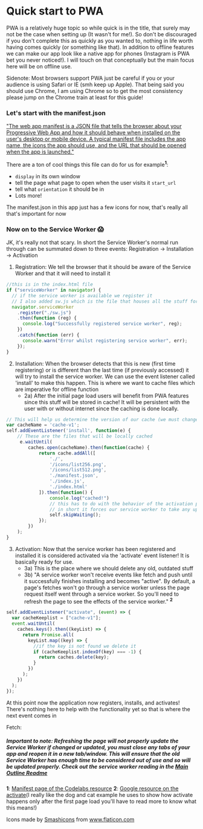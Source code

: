 # Quick start to PWA

PWA is a relatively huge topic so while quick is in the title, that surely may not be the case when setting up (It wasn't for me!). So don't be discouraged if you don't complete this as quickly as you wanted to, nothing in life worth having comes quickly (or something like that). In addition to offline features we can make our app look like a native app for phones (Instagram is PWA bet you never noticed!). I will touch on that conceptually but the main focus here will be on offline use.

Sidenote: Most browsers support PWA just be careful if you or your audience is using Safari or IE (smh keep up Apple). That being said you should use Chrome, I am using Chrome so to get the most consistency please jump on the Chrome train at least for this guide!

### Let's start with the manifest.json

["The web app manifest is a JSON file that tells the browser about your Progressive Web App and how it should behave when installed on the user's desktop or mobile device. A typical manifest file includes the app name, the icons the app should use, and the URL that should be opened when the app is launched."](https://web.dev/add-manifest/ "The first reading in the list of sources also mentions this!")

There are a ton of cool things this file can do for us for example<sup><strong>1</strong></sup>:

- `display` in its own window
- tell the page what page to open when the user visits it `start_url`
- tell what `orientation` it should be in
- Lots more!

The manifest.json in this app just has a few icons for now, that's really all that's important for now

### Now on to the Service Worker 😱

JK, it's really not that scary. In short the Service Worker's normal run through can be summated down to three events: Registration -> Installation -> Activation

1. Registration: We tell the browser that it should be aware of the Service Worker and that it will need to install it

```js
//this is in the index.html file
if ("serviceWorker" in navigator) {
  // if the service worker is available we register it
  // I also added sw.js which is the file that houses all the stuff for my service worker
  navigator.serviceWorker
    .register("./sw.js")
    .then(function (reg) {
      console.log("Successfully registered service worker", reg);
    })
    .catch(function (err) {
      console.warn("Error whilst registering service worker", err);
    });
}
```

2. Installation: When the browser detects that this is new (first time registering) or is different than the last time (if previously accessed) it will try to install the service worker. We can use the event listener called 'install' to make this happen. This is where we want to cache files which are imperative for offline function
   - 2a) After the initial page load users will benefit from PWA features since this stuff will be stored in cache! It will be persistent with the user with or without internet since the caching is done locally.

```js
// This will help us determine the version of our cache (we must change this if anything updates)
var cacheName = 'cache-v1';
self.addEventListener('install', function(e) {
    // These are the files that will be locally cached
     e.waitUntil(
        caches.open(cacheName).then(function(cache) {
            return cache.addAll([
                './',
                '/icons/list256.png',
                '/icons/list512.png',
                './manifest.json',
                './index.js',
                './index.html'
            ]).then(function() {
                console.log("cached!")
                // this has to do with the behavior of the activation phase of service worker life cycle's check out source 2 at the bottom of this page!
                // in short it forces our service worker to take any updates more quickly, essentially allowing us to use a newer version of our service worker the moment the page is accessed (Otherwise you would have to close all instances of the page and then open it again to see new changes)
                self.skipWaiting();
            });
        })
    );
}
```

3.  Activation: Now that the service worker has been registered and installed it is considered activated via the 'activate' event listener! It is basically ready for use.
    - 3a) This is the place where we should delete any old, outdated stuff
    - 3b) "A service worker won't receive events like fetch and push until it successfully finishes installing and becomes "active". By default, a page's fetches won't go through a service worker unless the page request itself went through a service worker. So you'll need to refresh the page to see the effects of the service worker." <sup><strong>2</strong></sup>

```js
self.addEventListener("activate", (event) => {
  var cacheKeeplist = ["cache-v1"];
  event.waitUntil(
    caches.keys().then((keyList) => {
      return Promise.all(
        keyList.map((key) => {
          //if the key is not found we delete it
          if (cacheKeeplist.indexOf(key) === -1) {
            return caches.delete(key);
          }
        })
      );
    })
  );
});
```

At this point now the application now registers, installs, and activates! There's nothing here to help with the functionality yet so that is where the next event comes in

Fetch: 



##### Important to note: Refreshing the page will not properly update the Service Worker if changed or updated, you must close any tabs of your app and reopen it in a new tab/window. This will ensure that the old Service Worker has enough time to be considered out of use and so will be updated properly. Check out the service worker reading in the [Main Outline Readme](../readme.md)

<strong>1</strong>: [Manifest page of the Codelabs resource](https://codelabs.developers.google.com/codelabs/your-first-pwapp/#3 "Citing resources my English teachers would be proud")
<strong>2</strong>: [Google resource on the activate](https://developers.google.com/web/fundamentals/primers/service-workers/lifecycle "This can be confusing but don't get caught up in the details too much")(I really like the dog and cat example he uses to show how activate happens only after the first page load you'll have to read more to know what this means!)

Icons made by <a href="https://www.flaticon.com/authors/smashicons" title="Smashicons">Smashicons</a> from <a href="https://www.flaticon.com/" title="Flaticon"> www.flaticon.com</a>
